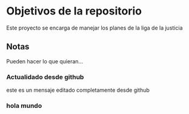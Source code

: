 # Objetivos de la repositorio

Este proyecto se encarga de manejar los planes de la liga de la justicia


## Notas
Pueden hacer lo que quieran...


### Actualidado desde github
este es un mensaje editado completamente desde github

### hola mundo
